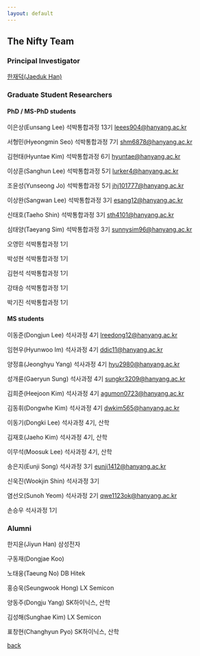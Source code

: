 ```yaml
---
layout: default
---
```


## The Nifty Team

### Principal Investigator
[한재덕(Jaeduk Han)](./people/1_jaedukhan.html)


### Graduate Student Researchers

#### PhD / MS-PhD students

이은상(Eunsang Lee) 석박통합과정 13기 leees904@hanyang.ac.kr

서형민(Hyeongmin Seo) 석박통합과정 7기 shm6878@hanyang.ac.kr

김현태(Hyuntae Kim) 석박통합과정 6기 hyuntae@hanyang.ac.kr

이상훈(Sanghun Lee) 석박통합과정 5기 lurker4@hanyang.ac.kr

조윤성(Yunseong Jo)  석박통합과정 5기 jhj101777@hanyang.ac.kr

이상완(Sangwan Lee) 석박통합과정 3기 esang12@hanyang.ac.kr

신태호(Taeho Shin) 석박통합과정 3기 sth4101@hanyang.ac.kr

심태양(Taeyang Sim) 석박통합과정 3기 sunnysim96@hanyang.ac.kr

오영민 석박통합과정 1기

박성현 석박통합과정 1기

김현석 석박통합과정 1기

강태승 석박통합과정 1기

박기진 석박통합과정 1기


#### MS students

이동준(Dongjun Lee) 석사과정 4기 lreedong12@hanyang.ac.kr

임현우(Hyunwoo Im) 석사과정 4기 ddic11@hanyang.ac.kr

양정휴(Jeonghyu Yang) 석사과정 4기 hyu2980@hanyang.ac.kr

성개륜(Gaeryun Sung) 석사과정 4기 sungkr3209@hanyang.ac.kr

김희준(Heejoon Kim) 석사과정 4기 agumon0723@hanyang.ac.kr

김동휘(Dongwhe Kim) 석사과정 4기 dwkim565@hanyang.ac.kr

이동기(Dongki Lee) 석사과정 4기, 산학

김재호(Jaeho Kim) 석사과정 4기, 산학

이무석(Moosuk Lee) 석사과정 4기, 산학

송은지(Eunji Song) 석사과정 3기 eunji1412@hanyang.ac.kr

신욱진(Wookjin Shin) 석사과정 3기

염선오(Sunoh Yeom) 석사과정 2기 qwe1123ok@hanyang.ac.kr

손승우 석사과정 1기


### Alumni

한지윤(Jiyun Han) 삼성전자

구동재(Dongjae Koo) 

노태웅(Taeung No) DB Hitek

홍승욱(Seungwook Hong) LX Semicon

양동주(Dongju Yang) SK하이닉스, 산학

김성해(Sunghae Kim) LX Semicon

표창현(Changhyun Pyo) SK하이닉스, 산학


[back](./)
